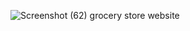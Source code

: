 ![Screenshot (62)](https://user-images.githubusercontent.com/108427084/196750197-efd2cc67-59ed-47d3-94a1-ed071511e342.png)
grocery store website
